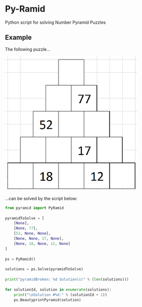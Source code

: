 # Py-Ramid
Python script for solving Number Pyramid Puzzles

## Example

The following puzzle...

![The Puzzle](https://github.com/dennistreysa/Py-Ramid/raw/master/images/puzzle.png)

...can be solved by the script below:

```python
from pyramid import PyRamid

pyramidToSolve = [
	[None],
	[None, 77],
	[52, None, None],
	[None, None, 17, None],
	[None, 18, None, 12, None]
]

ps = PyRamid()

solutions = ps.Solve(pyramidToSolve)

print("pyramidBroken: %d Solution(s)" % (len(solutions)))

for solutionId, solution in enumerate(solutions):
	print("\nSolution #%d:" % (solutionId + 1))
	ps.BeautyprintPyramid(solution)

```
